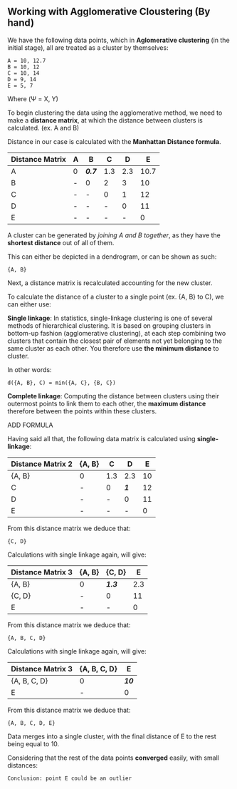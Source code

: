 ## Working with Agglomerative Cloustering (By hand)

We have the following data points, which in **Aglomerative clustering** (in the initial stage), all are treated as a cluster by themselves:

    A = 10, 12.7
    B = 10, 12
    C = 10, 14
    D = 9, 14
    E = 5, 7
Where (Ψ = X, Y)

To begin clustering the data using the agglomerative method, we need to make a **distance matrix**, at which the distance between clusters is calculated. (ex. A and B)

Distance in our case is calculated with the **Manhattan Distance formula**.

| Distance Matrix | A | B | C | D | E |
| :---- | ----- | ----- | ----- | ----- | ----- |
| A | 0 | **_0.7_** | 1.3 | 2.3 | 10.7 |
| B | \- | 0 | 2 | 3 | 10 |
| C | \- | \- | 0 | 1  | 12 |
| D | \- | \- | \- | 0 | 11 |
| E | \- | \- | \- | \- | 0 |

A cluster can be generated by _joining A and B together_, as they have the **shortest distance** out of all of them.

This can either be depicted in a dendrogram, or can be shown as such:

    {A, B}

Next, a distance matrix is recalculated accounting for the new cluster.

To calculate the distance of a cluster to a single point (ex. {A, B} to C), we can either use:

 **Single linkage**: 
 In statistics, single-linkage clustering is one of several methods of hierarchical clustering. It is based on grouping clusters in bottom-up fashion (agglomerative clustering), at each step combining two clusters that contain the closest pair of elements not yet belonging to the same cluster as each other. You therefore use **the minimum distance** to cluster. 
 
In other words: 

    d({A, B}, C) = min({A, C}, {B, C})

**Complete linkage**:
 Computing the distance between clusters using their outermost points to link them to each other, the **maximum distance** therefore between the points within these clusters.  

 ADD FORMULA

Having said all that, the following data matrix is calculated using **single-linkage**:

| Distance Matrix 2 | {A, B} | C | D | E |
| :---- | ----- | ----- | ----- | ----- | 
| {A, B} | 0 | 1.3 | 2.3 | 10 |
| C | \- | 0 | ***1***  | 12 |
| D | \- | \- | 0 | 11 |
| E | \- | \- | \- | 0 |

From this distance matrix we deduce that:

    {C, D}

Calculations with single linkage again, will give:

| Distance Matrix 3 | {A, B} | {C, D} | E |
| :---- | ----- | ----- | ----- |
| {A, B} | 0 | ***1.3*** | 2.3 
| {C, D} | \- | 0 | 11 |
| E | \- | \- | 0 |

From this distance matrix we deduce that:

    {A, B, C, D}

Calculations with single linkage again, will give:

| Distance Matrix 3 | {A, B, C, D} | E |
| :---- | ----- | ----- |
| {A, B, C, D} | 0 | ***10*** | 
| E | \- | 0 |

From this distance matrix we deduce that:

    {A, B, C, D, E}

Data merges into a single cluster, with the final distance of E to the rest being equal to 10.

Considering that the rest of the data points **converged** easily, with small distances:

    Conclusion: point E could be an outlier



